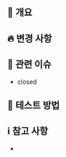 ## 📝 개요

 <!-- 이 PR의 목적과 관련된 정보를 간략히 설명합니다. -->

## 🔥 변경 사항

 <!-- 코드나 기능의 주요 변경 사항을 설명 -->


## 🔗 관련 이슈

 <!-- 이 PR과 관련된 이슈 번호를 연결 (없으면 생략) -->

- closed

## 🧪 테스트 방법

 <!-- 어떤 방식으로 테스트 했는지 설명 -->

## ℹ️ 참고 사항

 <!-- 리뷰어가 알 필요가 있는 추가 정보나 문서, 참고 링크를 포함 (없으면 생략) -->
 
- 